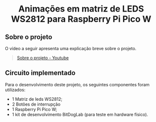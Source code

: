 <h1 align="center">Animações em matriz de LEDS WS2812 para Raspberry Pi Pico W</h1>

## Sobre o projeto

O vídeo a seguir apresenta uma explicação breve sobre o projeto.

> [Sobre o projeto - Youtube](https://youtu.be/)

## Circuito implementado

Para o desenvolvimento deste projeto, os seguintes componentes foram utilizados:

- 1 Matriz de leds WS2812;
- 2 Botões de interrupção
- 1 Raspberry Pi Pico W;
- 1 kit de desenvolvimento BitDogLab (para teste em hardware físico).
